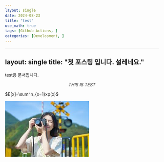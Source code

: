 ```yaml
---
layout: single
date: 2024-08-23
title: "test"
use_math: true
tags: [Github Actions, ]
categories: [Development, ]
---
```


---


layout: single
title: "첫 포스팅 입니다. 설레네요."
---


test용 문서입니다.


$$
THIS~IS~TEST
$$


$E[x]=\sum^n_{x=1}xp(x)$


![0](/assets/img/2024-08-23-test.md/0.png)

